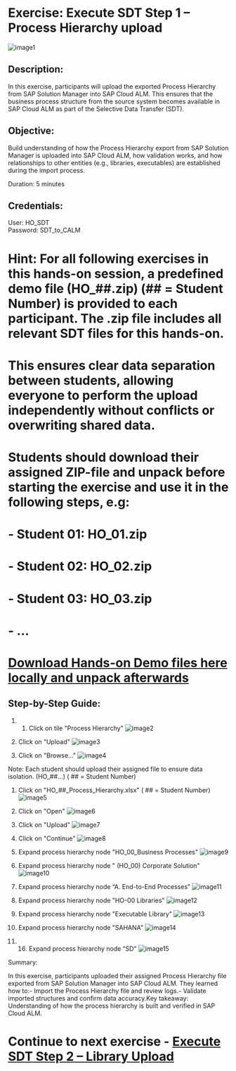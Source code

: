 # Exercise: Execute SDT Step 1 – Process Hierarchy upload

![image1](Images/image1.png)

## Description:

In this exercise, participants will upload the exported Process Hierarchy from SAP Solution Manager into SAP Cloud ALM. This ensures that the business process structure from the source system becomes available in SAP Cloud ALM as part of the Selective Data Transfer (SDT).

## Objective:

Build understanding of how the Process Hierarchy export from SAP Solution Manager is uploaded into SAP Cloud ALM, how validation works, and how relationships to other entities (e.g., libraries, executables) are established during the import process.

Duration: 5 minutes

## Credentials:

User: HO_SDT<br>
Password: SDT_to_CALM

# Hint: For all following exercises in this hands-on session, a predefined demo file (HO_##.zip) (## = Student Number) is provided to each participant. The .zip file includes all relevant SDT files for this hands-on.
# This ensures clear data separation between students, allowing everyone to perform the upload independently without conflicts or overwriting shared data.
# Students should download their assigned ZIP-file and unpack before starting the exercise and use it in the following steps, e.g:

# - Student 01: HO_01.zip
# - Student 02: HO_02.zip
# - Student 03: HO_03.zip
# - …

# [Download Hands-on Demo files here locally and unpack afterwards](https://drive.google.com/drive/folders/1_VRyl9h9K9LwnbJSXc-JdZbKHlLBKj_A?usp=drive_link)

## Step-by-Step Guide:

1. 1. Click on tile "Process Hierarchy"
![image2](Images/image2.png)

1. Click on “Upload”
![image3](Images/image3.png)

1. Click on "Browse…"
![image4](Images/image4.png)

Note: Each student should upload their assigned file to ensure data isolation. (HO\_##...) ( ## = Student Number)

1. Click on "HO\_##\_Process\_Hierarchy.xlsx" ( ## = Student Number)
![image5](Images/image5.png)

1. Click on "Open"
![image6](Images/image6.png)

1. Click on "Upload"
![image7](Images/image7.png)

1. Click on "Continue"
![image8](Images/image8.png)

1. Expand process hierarchy node "HO\_00\_Business Processes"
![image9](Images/image9.png)

1. Expand process hierarchy node " (HO\_00) Corporate Solution"
![image10](Images/image10.png)

1. Expand process hierarchy node “A. End-to-End Processes"
![image11](Images/image11.png)

1. Expand process hierarchy node "HO-00 Libraries"
![image12](Images/image12.png)

1. Expand process hierarchy node "Executable Library"
![image13](Images/image13.png)

1. Expand process hierarchy node "SAHANA"
![image14](Images/image14.png)

1. 16. Expand process hierarchy node “SD"
![image15](Images/image15.png)

Summary:

In this exercise, participants uploaded their assigned Process Hierarchy file exported from SAP Solution Manager into SAP Cloud ALM. They learned how to:- Import the Process Hierarchy file and review logs.- Validate imported structures and confirm data accuracy.Key takeaway: Understanding of how the process hierarchy is built and verified in SAP Cloud ALM.

# Continue to next exercise - [Execute SDT Step 2 – Library Upload](../SDT_STEP2/SDT_STEP2.md)
